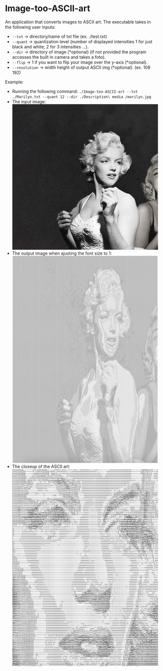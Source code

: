 # Image-too-ASCII-art
An application that converts images to ASCII art. The executable takes in the following user inputs:
+ `--txt` -> directory/name of txt file (ex. ./test.txt)
+ `--quant` -> quantization level (number of displayed intensities 1 for just black and white; 2 for 3 intensities ...).
+ `--dir` -> directory of image (*optional) (if not provided the program accesses the built in camera and takes a foto).
+ `--flip` -> 1 if you want to flip your image over the y-axis (*optional).
+ `--resolution` -> width height of output ASCII img (*optional). (ex. 108 192)

Example: 
+ Running the following command: `./Image-too-ASCII-art --txt ./Marilyn.txt --quant 12 --dir ./Description\ media /marilyn.jpg`
+ The input image:
  <br />
 ![alt text](https://github.com/hogfig/Image-too-ASCII-art/blob/main/Description%20media/marilyn.jpg)
+ The output image when ajusting the font size to 1:
 ![alt text](https://github.com/hogfig/Image-too-ASCII-art/blob/main/Description%20media/Marilynq12.png)
+ The closeup of the ASCII art:
 ![alt text](https://github.com/hogfig/Image-too-ASCII-art/blob/main/Description%20media/Marilynq12-closeup.png)


